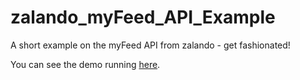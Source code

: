 # zalando_myFeed_API_Example
A short example on the myFeed API from zalando - get fashionated!

You can see the demo running [here](http://myfeed.visualimg.de).
